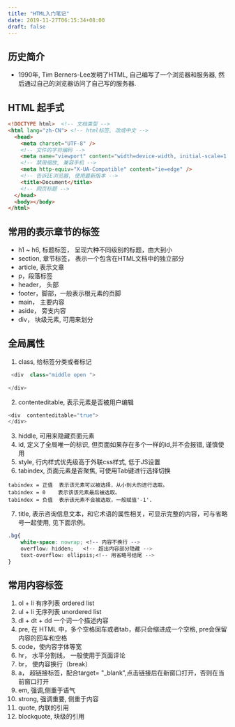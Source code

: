 ```yaml
---
title: "HTML入门笔记"
date: 2019-11-27T06:15:34+08:00
draft: false
---
```


## 历史简介

* 1990年, Tim Berners-Lee发明了HTML, 自己编写了一个浏览器和服务器, 然后通过自己的浏览器访问了自己写的服务器.

## HTML 起手式

```html
<!DOCTYPE html>  <!-- 文档类型 -->
<html lang="zh-CN"> <!-- html标签, 改成中文 -->
  <head>
    <meta charset="UTF-8" />
    <!-- 文件的字符编码 -->
    <meta name="viewport" content="width=device-width, initial-scale=1.0" />
    <!-- 禁用缩放, 兼容手机 -->
    <meta http-equiv="X-UA-Compatible" content="ie=edge" />
    <!-- 告诉IE浏览器, 使用最新版本 -->
    <title>Document</title>
    <!-- 网页标题 -->
  </head>
  <body></body>
</html>
```

## 常用的表示章节的标签


* h1 ~ h6, 标题标签， 呈现六种不同级别的标题，由大到小
* section, 章节标签， 表示一个包含在HTML文档中的独立部分
* article,  表示文章
* p，段落标签 
* header， 头部
* footer，脚部，一般表示根元素的页脚
* main， 主要内容
* aside， 旁支内容
* div， 块级元素, 可用来划分
  
## 全局属性

1. class, 给标签分类或者标记
```javascript
 <div  class="middle open ">  
   
</div>
```

2. contenteditable, 表示元素是否被用户编辑
   
 ```javascript
 <div  contenteditable="true">  
</div>
```
3. hiddle, 可用来隐藏页面元素
4. id, 定义了全局唯一的标识, 但页面如果存在多个一样的id,并不会报错, 谨慎使用
5. style, 行内样式优先级高于外联css样式, 低于JS设置
6. tabindex, 页面元素是否聚焦, 可使用Tab键进行选择切换
```
tabindex = 正值  表示该元素可以被选择，从小到大的进行选取。
tabindex = 0    表示该该元素最后被选取。
tabindex = 负值  表示该元素不会被选取，一般赋值'-1'.
```
7. title, 表示咨询信息文本，和它术语的属性相关，可显示完整的内容，可与省略号一起使用, 见下面示例。

```css
.bg{
    white-space: nowrap; <!-- 内容不换行 -->
    overflow: hidden;   <!-- 超出内容部分隐藏 -->
    text-overflow: ellipsis;<!-- 用省略号结尾 -->
}
```
## 常用内容标签
1. ol + li 有序列表 ordered list
2. ul + li 无序列表 unordered list
3. dl + dt + dd   一个词一个描述内容
4. pre, 在 HTML 中，多个空格回车或者tab，都只会缩进成一个空格, pre会保留内容的回车和空格
5. code，使内容字体等宽
6. hr， 水平分割线， 一般使用于页面评论
7. br， 使内容换行（break）
8. a， 超链接标签，配合target= "_blank",点击链接后在新窗口打开，否则在当前窗口打开
9. em, 强调,侧重于语气
10. strong, 强调重要, 侧重于内容
11. quote, 内联的引用
12. blockquote, 块级的引用